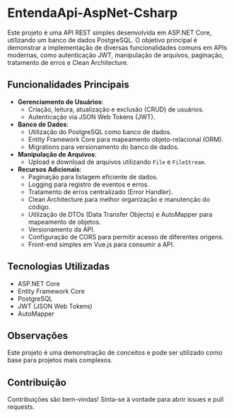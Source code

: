 # EntendaApi-AspNet-Csharp

Este projeto é uma API REST simples desenvolvida em ASP.NET Core, utilizando um banco de dados PostgreSQL. O objetivo principal é demonstrar a implementação de diversas funcionalidades comuns em APIs modernas, como autenticação JWT, manipulação de arquivos, paginação, tratamento de erros e Clean Architecture.

## Funcionalidades Principais

* **Gerenciamento de Usuários**:
    * Criação, leitura, atualização e exclusão (CRUD) de usuários.
    * Autenticação via JSON Web Tokens (JWT).
* **Banco de Dados**:
    * Utilização do PostgreSQL como banco de dados.
    * Entity Framework Core para mapeamento objeto-relacional (ORM).
    * Migrations para versionamento do banco de dados.
* **Manipulação de Arquivos**:
    * Upload e download de arquivos utilizando `File` e `FileStream`.
* **Recursos Adicionais**:
    * Paginação para listagem eficiente de dados.
    * Logging para registro de eventos e erros.
    * Tratamento de erros centralizado (Error Handler).
    * Clean Architecture para melhor organização e manutenção do código.
    * Utilização de DTOs (Data Transfer Objects) e AutoMapper para mapeamento de objetos.
    * Versionamento da API.
    * Configuração de CORS para permitir acesso de diferentes origens.
    * Front-end simples em Vue.js para consumir a API.

## Tecnologias Utilizadas

* ASP.NET Core
* Entity Framework Core
* PostgreSQL
* JWT (JSON Web Tokens)
* AutoMapper


## Observações

Este projeto é uma demonstração de conceitos e pode ser utilizado como base para projetos mais complexos.

## Contribuição

Contribuições são bem-vindas! Sinta-se à vontade para abrir issues e pull requests.
